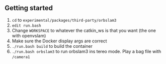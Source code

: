
## Getting started

1. `cd` to `experimental/packages/third-party/orbslam3`
2. `edit run.bash`
3. Change `WORKSPACE` to whatever the catkin_ws is that you want (the one with openvslam)
4. Make sure the Docker display args are correct
5. `./run.bash build` to build the container
6. `./run.bash orbslam3` to run orbslam3 ins tereo mode. Play a bag file with `/camera1`
